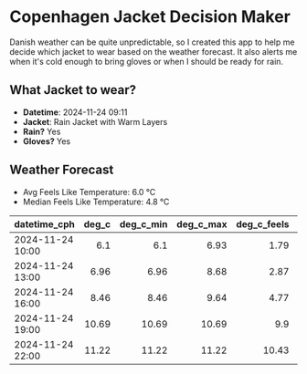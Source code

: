 
# Copenhagen Jacket Decision Maker

Danish weather can be quite unpredictable, so I created this app to help me decide which jacket to wear based on the weather forecast. 
It also alerts me when it's cold enough to bring gloves or when I should be ready for rain.

## What Jacket to wear?

- **Datetime**: 2024-11-24 09:11
- **Jacket**: Rain Jacket with Warm Layers
- **Rain?** Yes
- **Gloves?** Yes

## Weather Forecast
- Avg Feels Like Temperature: 6.0 °C
- Median Feels Like Temperature: 4.8 °C

| datetime_cph     |   deg_c |   deg_c_min |   deg_c_max |   deg_c_feels | weather   | wind   | rain   |
|:-----------------|--------:|------------:|------------:|--------------:|:----------|:-------|:-------|
| 2024-11-24 10:00 |    6.1  |        6.1  |        6.93 |          1.79 | Rain      | High   | Medium |
| 2024-11-24 13:00 |    6.96 |        6.96 |        8.68 |          2.87 | Rain      | High   | Medium |
| 2024-11-24 16:00 |    8.46 |        8.46 |        9.64 |          4.77 | Clouds    | High   | None   |
| 2024-11-24 19:00 |   10.69 |       10.69 |       10.69 |          9.9  | Clouds    | High   | None   |
| 2024-11-24 22:00 |   11.22 |       11.22 |       11.22 |         10.43 | Clouds    | High   | None   |
        